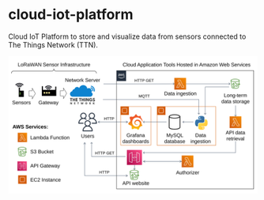 # cloud-iot-platform
Cloud IoT Platform to store and visualize data from sensors connected to The Things Network (TTN).

<img src="./images/diagram.svg">

